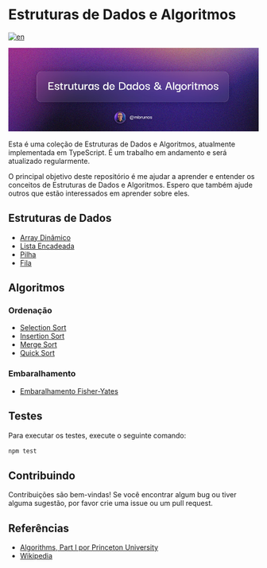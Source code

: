 # Estruturas de Dados e Algoritmos

[![en](https://img.shields.io/badge/lang-en-red.svg)](./README.md)

![Estruturas de Dados e Algoritmos](/assets/dsa_pt-br.jpg)

Esta é uma coleção de Estruturas de Dados e Algoritmos, atualmente implementada em TypeScript. É um trabalho em andamento e será atualizado regularmente.

O principal objetivo deste repositório é me ajudar a aprender e entender os conceitos de Estruturas de Dados e Algoritmos. Espero que também ajude outros que estão interessados em aprender sobre eles.

## Estruturas de Dados

- [Array Dinâmico](/src/data-structures/dynamic-array/README.pt-br.md)
- [Lista Encadeada](/src/data-structures/linked-list/README.pt-br.md)
- [Pilha](/src/data-structures/stack/README.pt-br.md)
- [Fila](/src/data-structures/queue/README.pt-br.md)

## Algoritmos

### Ordenação

- [Selection Sort](/src/algorithms/sorting/selection-sort/README.pt-br.md)
- [Insertion Sort](/src/algorithms/sorting/insertion-sort/README.pt-br.md)
- [Merge Sort](/src/algorithms/sorting/merge-sort/README.pt-br.md)
- [Quick Sort](/src/algorithms/sorting/quick-sort/README.pt-br.md)

### Embaralhamento

- [Embaralhamento Fisher-Yates](/src/algorithms/shuffling/fisher-yates/README.pt-br.md)

## Testes

Para executar os testes, execute o seguinte comando:

```bash
npm test
```

## Contribuindo

Contribuições são bem-vindas! Se você encontrar algum bug ou tiver alguma sugestão, por favor crie uma issue ou um pull request.

## Referências

- [Algorithms, Part I por Princeton University](https://www.coursera.org/learn/algorithms-part1)
- [Wikipedia](<https://en.wikipedia.org/wiki/Queue_(abstract_data_type)>)
